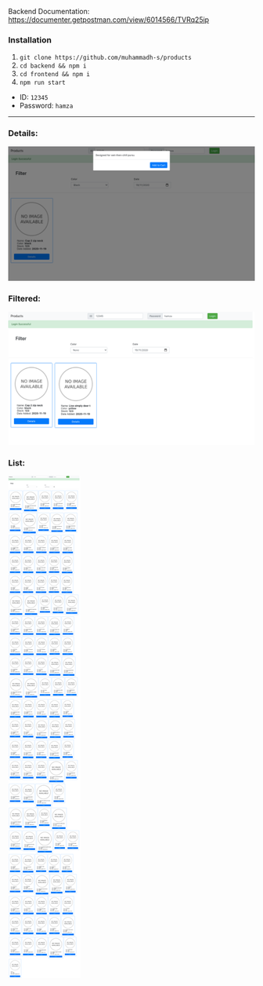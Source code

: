 Backend Documentation: https://documenter.getpostman.com/view/6014566/TVRq25ip

### Installation

1. `git clone https://github.com/muhammadh-s/products`
2. `cd backend && npm i`
3. `cd frontend && npm i`
4. `npm run start`

- ID: `12345`
- Password: `hamza`
<hr/>

### Details:

![details](details.png)

### Filtered:

![filtered](filtered.png)

### List:

![list](list.png)
